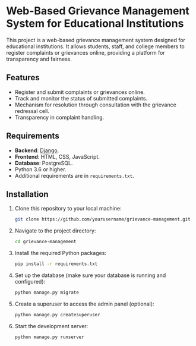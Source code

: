 # Web-Based Grievance Management System for Educational Institutions

This project is a web-based grievance management system designed for educational institutions. It allows students, staff, and college members to register complaints or grievances online, providing a platform for transparency and fairness.



## Features
- Register and submit complaints or grievances online.
- Track and monitor the status of submitted complaints.
- Mechanism for resolution through consultation with the grievance redressal cell.
- Transparency in complaint handling.

## Requirements
- **Backend**: [Django](https://www.djangoproject.com/).
- **Frontend**: HTML, CSS, JavaScript.
- **Database**: PostgreSQL.
- Python 3.6 or higher.
- Additional requirements are in `requirements.txt`.

## Installation
1. Clone this repository to your local machine:
   ```bash
   git clone https://github.com/yourusername/grievance-management.git
2. Navigate to the project directory:
   ```bash
   cd grievance-management
3. Install the required Python packages:
   ```bash
   pip install -r requirements.txt
4. Set up the database (make sure your database is running and configured):
   ```bash
   python manage.py migrate
5. Create a superuser to access the admin panel (optional):
   ```bash
   python manage.py createsuperuser
6. Start the development server:
   ```bash
   python manage.py runserver

